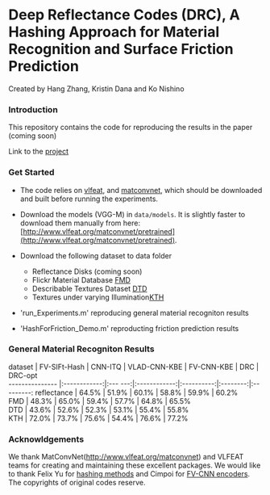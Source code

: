 # Deep Reflectance Codes (DRC), A Hashing Approach for Material Recognition and Surface Friction Prediction

Created by Hang Zhang, Kristin Dana and Ko Nishino

###   Introduction

This repository contains the code for reproducing the results in the paper (coming soon)

Link to the [project](http://www.hangzh.com/Friction.html)

### Get Started

* The code relies on [vlfeat](http://www.vlfeat.org/), and [matconvnet](http://www.vlfeat.org/matconvnet), which should be downloaded and built before running the experiments. 

* Download the models (VGG-M) in `data/models`. It is slightly faster to download them manually from here: [http://www.vlfeat.org/matconvnet/pretrained](http://www.vlfeat.org/matconvnet/pretrained).

* Download the following dataset to data folder
    * Reflectance Disks (coming soon)  
    * Flickr Material Database [FMD](http://people.csail.mit.edu/celiu/CVPR2010/FMD/) 
    * Describable Textures Dataset [DTD](http://www.robots.ox.ac.uk/~vgg/data/dtd)
    * Textures under varying Illumination[KTH](http://www.nada.kth.se/cvap/databases/kth-tips/)

* 'run_Experiments.m' reproducing general material recogniton results

*  'HashForFriction_Demo.m' reproducting friction prediction results

###   General Material Recogniton Results

dataset         | FV-SIFt-Hash | CNN-ITQ | VLAD-CNN-KBE | FV-CNN-KBE |   DRC    |  DRC-opt  
--------------- |:------------:|:--- ---:|:------------:|:----------:|:--------:|:---------:
reflectance     | 64.5%        | 51.9%   | 60.1%        | 58.8%      |   59.9%  | 60.2%     
FMD             | 48.3%        | 65.0%   | 59.4%        | 57.7%      |   64.8%  | 65.5%     
DTD             | 43.6%        | 52.6%   | 52.3%        | 53.1%      |   55.4%  | 55.8%     
KTH             | 72.0%        | 73.7%   | 75.6%        | 54.4%      |   76.6%  | 77.2%     


### Acknowldgements

We thank MatConvNet(http://www.vlfeat.org/matconvnet) and VLFEAT teams for creating and maintaining these excellent packages. We would like to thank Felix Yu for [hashing methods](https://github.com/felixyu) and Cimpoi for [FV-CNN encoders](https://github.com/mcimpoi). The copyrights of original codes reserve. 
